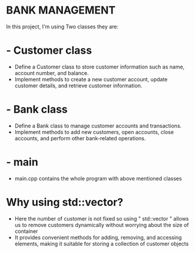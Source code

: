 
#  BANK MANAGEMENT

 In this project, I'm using Two classes they are:
# - Customer class
- Define a Customer class to store customer information such as name, account number, and balance.
- Implement methods to create a new customer account, update customer details, and retrieve customer information.
# - Bank class
- Define a Bank class to manage customer accounts and transactions.
- Implement methods to add new customers, open accounts, close accounts, and perform other bank-related operations.

# - main
- main.cpp contains the whole program with above mentioned classes

# Why using std::vector?
- Here the number of customer is not fixed so using " std::vector " allows us to remove customers dynamically without worrying about the size of container
- It provides convenient methods for adding, removing, and accessing elements, making it suitable for storing a collection of customer objects
